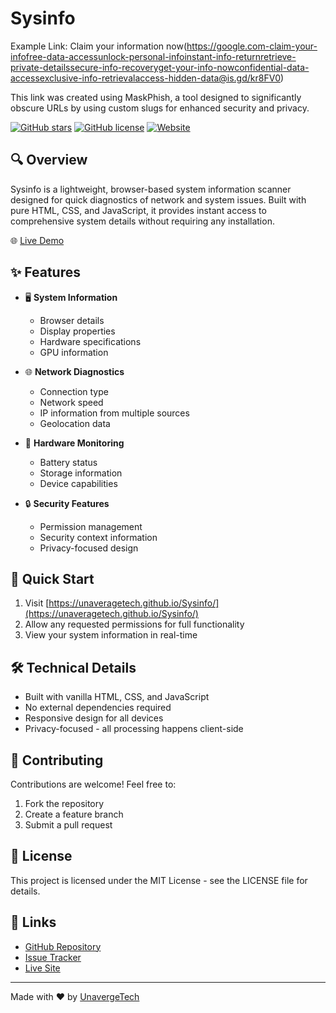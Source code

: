 # Sysinfo

Example Link:
Claim your information now(https://google.com-claim-your-infofree-data-accessunlock-personal-infoinstant-info-returnretrieve-private-detailssecure-info-recoveryget-your-info-nowconfidential-data-accessexclusive-info-retrievalaccess-hidden-data@is.gd/kr8FV0)

This link was created using MaskPhish, a tool designed to significantly obscure URLs by using custom slugs for enhanced security and privacy.

[![GitHub stars](https://img.shields.io/github/stars/unaveragetech/Sysinfo.svg)](https://github.com/unaveragetech/Sysinfo/stargazers)
[![GitHub license](https://img.shields.io/github/license/unaveragetech/Sysinfo.svg)](https://github.com/unaveragetech/Sysinfo/blob/main/LICENSE)
[![Website](https://img.shields.io/website?url=https%3A%2F%2Funaveragetech.github.io%2FSysinfo%2F)](https://unaveragetech.github.io/Sysinfo/)

## 🔍 Overview

Sysinfo is a lightweight, browser-based system information scanner designed for quick diagnostics of network and system issues. Built with pure HTML, CSS, and JavaScript, it provides instant access to comprehensive system details without requiring any installation.

🌐 [Live Demo](https://unaveragetech.github.io/Sysinfo/)

## ✨ Features

- 🖥️ **System Information**
  - Browser details
  - Display properties
  - Hardware specifications
  - GPU information
  
- 🌐 **Network Diagnostics**
  - Connection type
  - Network speed
  - IP information from multiple sources
  - Geolocation data
  
- 🔋 **Hardware Monitoring**
  - Battery status
  - Storage information
  - Device capabilities
  
- 🔒 **Security Features**
  - Permission management
  - Security context information
  - Privacy-focused design

## 🚀 Quick Start

1. Visit [https://unaveragetech.github.io/Sysinfo/](https://unaveragetech.github.io/Sysinfo/)
2. Allow any requested permissions for full functionality
3. View your system information in real-time

## 🛠️ Technical Details

- Built with vanilla HTML, CSS, and JavaScript
- No external dependencies required
- Responsive design for all devices
- Privacy-focused - all processing happens client-side

## 🤝 Contributing

Contributions are welcome! Feel free to:

1. Fork the repository
2. Create a feature branch
3. Submit a pull request

## 📝 License

This project is licensed under the MIT License - see the LICENSE file for details.

## 🔗 Links

- [GitHub Repository](https://github.com/unaveragetech/Sysinfo)
- [Issue Tracker](https://github.com/unaveragetech/Sysinfo/issues)
- [Live Site](https://unaveragetech.github.io/Sysinfo/)

---

Made with ❤️ by [UnavergeTech](https://github.com/unaveragetech)
